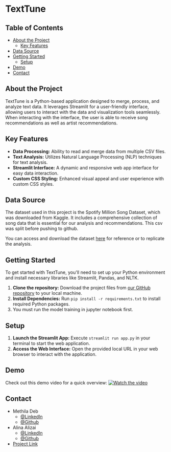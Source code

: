 # TextTune

## Table of Contents
- [About the Project](#about-the-project)
  - [Key Features](#key-features)
- [Data Source](#data-source)
- [Getting Started](#getting-started)
  - [Setup](#setup)
- [Demo](#demo)
- [Contact](#contact)

## About the Project
TextTune is a Python-based application designed to merge, process, and analyze text data. It leverages Streamlit for a user-friendly interface, allowing users to interact with the data and visualization tools seamlessly. When interacting with the interface, the user is able to receive song recommendations as well as artist recommendations.

## Key Features
- **Data Processing:** Ability to read and merge data from multiple CSV files.
- **Text Analysis:** Utilizes Natural Language Processing (NLP) techniques for text analysis.
- **Streamlit Interface:** A dynamic and responsive web app interface for easy data interaction.
- **Custom CSS Styling:** Enhanced visual appeal and user experience with custom CSS styles.

## Data Source
The dataset used in this project is the Spotify Million Song Dataset, which was downloaded from Kaggle. It includes a comprehensive collection of song data that is essential for our analysis and recommendations. This csv was split before pushing to github.

You can access and download the dataset [here](https://www.kaggle.com/datasets/notshrirang/spotify-million-song-dataset) for reference or to replicate the analysis.

## Getting Started
To get started with TextTune, you'll need to set up your Python environment and install necessary libraries like Streamlit, Pandas, and NLTK.

1. **Clone the repository:** Download the project files from [our GitHub repository](git@github.com:CTP-Team-5/Music-Recommender.git) to your local machine.
2. **Install Dependencies:** Run `pip install -r requirements.txt` to install required Python packages.
3. You must run the model training in jupyter notebook first.

## Setup
1. **Launch the Streamlit App:** Execute `streamlit run app.py` in your terminal to start the web application.
2. **Access the Web Interface:** Open the provided local URL in your web browser to interact with the application.

## Demo
Check out this demo video for a quick overview:
[![Watch the video](https://cdn.loom.com/sessions/thumbnails/253a154b8d164fdab4fa6e78349dcc99-with-play.gif)](https://www.loom.com/share/253a154b8d164fdab4fa6e78349dcc99?sid=129f629d-84a8-4401-ba91-208a09f832a0)

## Contact
- Methila Deb 
  - [@LinkedIn](https://www.linkedin.com/in/methila-deb-130147202/) 
  - [@Github](https://github.com/methiladeb)
- Alina Alizai 
  - [@LinkedIn](https://www.linkedin.com/in/alina-alizai/) 
  - [@Github](https://github.com/Alina1z)
- [Project Link](https://github.com/CTP-Team-5/Music-Recommender)
